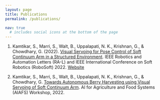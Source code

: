 ```yaml
---
layout: page
title: Publications
permalink: /publications/

nav: true
  # includes social icons at the bottom of the page
---
```



1) Kamtikar, S., Marri, S., Walt, B., Uppalapati, N. K., Krishnan, G., & Chowdhary, G. (2022). [Visual Servoing for Pose Control of Soft Continuum Arm in a Structured Environment](https://ieeexplore.ieee.org/document/9726901). IEEE Robotics and Automation Letters (RA-L) and IEEE International Conference on Soft Robotics (RoboSoft) 2022. [Website](https://www.samhitamarri.com/vs.github.io/) 

2) Kamtikar, S., Marri, S., Walt, B., Uppalapati, N. K., Krishnan, G., & Chowdhary, G. [Towards Autonomous Berry Harvesting using Visual Servoing of Soft Continuum Arm](https://aiafs-aaai2022.github.io/papers/). AI for Agriculture and Food Systems (AIAFS) Workshop, 2022.

